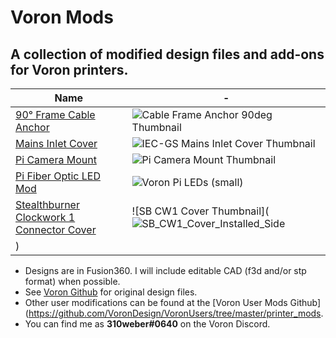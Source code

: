 # Voron Mods
## A collection of modified design files and add-ons for Voron printers.

| Name | - |
| --- | --- |
| [90° Frame Cable Anchor](https://github.com/310weber/voron_mods/tree/main/cable_frame_anchor_90deg) | ![Cable Frame Anchor 90deg Thumbnail](https://user-images.githubusercontent.com/2540542/160844091-78ecd001-7ff6-4bd3-adde-8224b3c2b6aa.png) |
| [Mains Inlet Cover](https://github.com/310weber/voron_mods/tree/main/iec-gs_mains_inlet_cover) | ![IEC-GS Mains Inlet Cover Thumbnail](https://user-images.githubusercontent.com/2540542/160843749-e365f74a-51c4-4dc2-927b-a733fab69ed9.png) |
| [Pi Camera Mount](https://github.com/310weber/voron_mods/tree/main/pi_camera_mount) | ![Pi Camera Mount Thumbnail](https://user-images.githubusercontent.com/2540542/160843545-d673250c-0ead-4129-948a-35ea003bdcc9.jpg) |
| [Pi Fiber Optic LED Mod](https://github.com/310weber/voron_mods/tree/main/pi_fiber_optic_leds)  | ![Voron Pi LEDs (small)](https://user-images.githubusercontent.com/2540542/160843002-9943569b-5856-48ca-a0ac-15e8197215ec.gif) |
| [Stealthburner Clockwork 1 Connector Cover](https://github.com/310weber/voron_mods/tree/main/stealthburner_cw1_cover)  | ![SB CW1 Cover Thumbnail](![SB_CW1_Cover_Installed_Side](https://user-images.githubusercontent.com/2540542/201501354-ded28b58-1920-4029-8ac5-3194b72547b3.jpg)
) |

* Designs are in Fusion360.  I will include editable CAD (f3d and/or stp format) when possible.
* See [Voron Github](https://github.com/VoronDesign) for original design files.
* Other user modifications can be found at the [Voron User Mods Github](https://github.com/VoronDesign/VoronUsers/tree/master/printer_mods.
* You can find me as **310weber#0640** on the Voron Discord.
